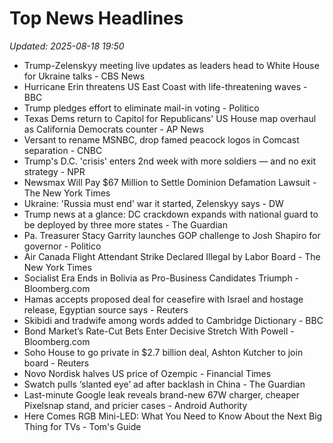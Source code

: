 # Top News Headlines

_Updated: 2025-08-18 19:50_

- Trump-Zelenskyy meeting live updates as leaders head to White House for Ukraine talks - CBS News
- Hurricane Erin threatens US East Coast with life-threatening waves - BBC
- Trump pledges effort to eliminate mail-in voting - Politico
- Texas Dems return to Capitol for Republicans' US House map overhaul as California Democrats counter - AP News
- Versant to rename MSNBC, drop famed peacock logos in Comcast separation - CNBC
- Trump's D.C. 'crisis' enters 2nd week with more soldiers — and no exit strategy - NPR
- Newsmax Will Pay $67 Million to Settle Dominion Defamation Lawsuit - The New York Times
- Ukraine: 'Russia must end' war it started, Zelenskyy says - DW
- Trump news at a glance: DC crackdown expands with national guard to be deployed by three more states - The Guardian
- Pa. Treasurer Stacy Garrity launches GOP challenge to Josh Shapiro for governor - Politico
- Air Canada Flight Attendant Strike Declared Illegal by Labor Board - The New York Times
- Socialist Era Ends in Bolivia as Pro-Business Candidates Triumph - Bloomberg.com
- Hamas accepts proposed deal for ceasefire with Israel and hostage release, Egyptian source says - Reuters
- Skibidi and tradwife among words added to Cambridge Dictionary - BBC
- Bond Market’s Rate-Cut Bets Enter Decisive Stretch With Powell - Bloomberg.com
- Soho House to go private in $2.7 billion deal, Ashton Kutcher to join board - Reuters
- Novo Nordisk halves US price of Ozempic - Financial Times
- Swatch pulls ‘slanted eye’ ad after backlash in China - The Guardian
- Last-minute Google leak reveals brand-new 67W charger, cheaper Pixelsnap stand, and pricier cases - Android Authority
- Here Comes RGB Mini-LED: What You Need to Know About the Next Big Thing for TVs - Tom's Guide